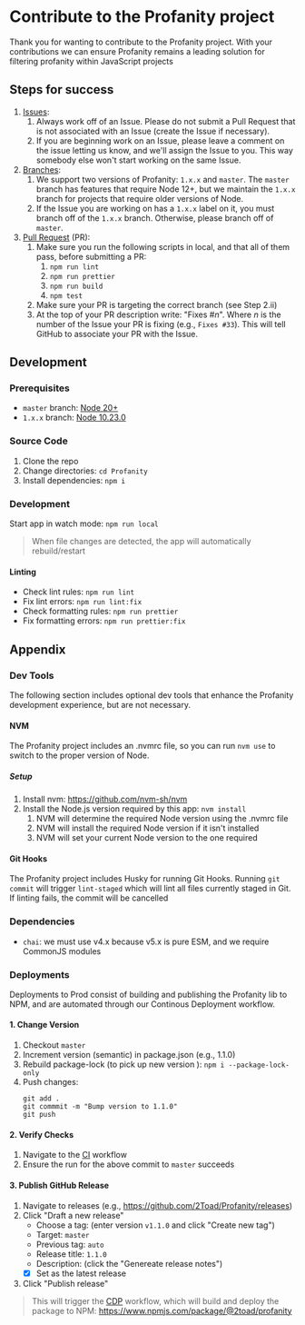# Contribute to the Profanity project

Thank you for wanting to contribute to the Profanity project. With your contributions we can ensure Profanity remains a leading solution for filtering profanity within JavaScript projects

## Steps for success

1. [Issues](https://github.com/2Toad/Profanity/issues):
   1. Always work off of an Issue. Please do not submit a Pull Request that is not associated with an Issue (create the Issue if necessary).
   2. If you are beginning work on an Issue, please leave a comment on the issue letting us know, and we'll assign the Issue to you. This way somebody else won't start working on the same Issue.
2. [Branches](https://github.com/2Toad/Profanity/branches):
   1. We support two versions of Profanity: `1.x.x` and `master`. The `master` branch has features that require Node 12+, but we maintain the `1.x.x` branch for projects that require older versions of Node.
   2. If the Issue you are working on has a `1.x.x` label on it, you must branch off of the `1.x.x` branch. Otherwise, please branch off of `master`.
3. [Pull Request](https://github.com/2Toad/Profanity/pulls) (PR):
   1. Make sure you run the following scripts in local, and that all of them pass, before submitting a PR:
      1. `npm run lint`
      2. `npm run prettier`
      3. `npm run build`
      4. `npm test`
   2. Make sure your PR is targeting the correct branch (see Step 2.ii)
   3. At the top of your PR description write: "Fixes #_n_". Where _n_ is the number of the Issue your PR is fixing (e.g., `Fixes #33`). This will tell GitHub to associate your PR with the Issue.

## Development 

### Prerequisites

- `master` branch: [Node 20+](https://nodejs.org)
- `1.x.x` branch: [Node 10.23.0](https://nodejs.org)

### Source Code

1. Clone the repo
2. Change directories: `cd Profanity`
3. Install dependencies: `npm i`

### Development

Start app in watch mode: `npm run local`

>When file changes are detected, the app will automatically rebuild/restart

#### Linting

- Check lint rules: `npm run lint`
- Fix lint errors: `npm run lint:fix`
- Check formatting rules: `npm run prettier`
- Fix formatting errors: `npm run prettier:fix`

## Appendix

### Dev Tools

The following section includes optional dev tools that enhance the Profanity development experience, but are not necessary.

#### NVM

The Profanity project includes an .nvmrc file, so you can run `nvm use` to switch to the proper version of Node.

##### Setup

1. Install nvm: https://github.com/nvm-sh/nvm
2. Install the Node.js version required by this app: `nvm install`
   1. NVM will determine the required Node version using the .nvmrc file
   2. NVM will install the required Node version if it isn't installed
   3. NVM will set your current Node version to the one required

#### Git Hooks

The Profanity project includes Husky for running Git Hooks. Running `git commit` will trigger `lint-staged` which will lint all files currently staged in Git. If linting fails, the commit will be cancelled

### Dependencies

- `chai`: we must use v4.x because v5.x is pure ESM, and we require CommonJS modules

### Deployments

Deployments to Prod consist of building and publishing the Profanity lib to NPM, and are automated through our Continous Deployment workflow.

#### 1. Change Version
1. Checkout `master`
2. Increment version (semantic) in package.json (e.g., 1.1.0)
3. Rebuild package-lock (to pick up new version ): `npm i --package-lock-only`
4. Push changes:
   ```
   git add .
   git commmit -m "Bump version to 1.1.0"
   git push
   ```

#### 2. Verify Checks
1. Navigate to the [CI](https://github.com/2Toad/Profanity/actions/workflows/ci.yml) workflow
2. Ensure the run for the above commit to `master` succeeds

#### 3. Publish GitHub Release
1. Navigate to releases (e.g., https://github.com/2Toad/Profanity/releases)
2. Click "Draft a new release"
   - Choose a tag: (enter version `v1.1.0` and click "Create new tag")
   - Target: `master`
   - Previous tag: `auto`
   - Release title: `1.1.0`
   - Description: (click the "Genereate release notes")
   - [x] Set as the latest release
3. Click "Publish release"

> This will trigger the [CDP](https://github.com/2Toad/Profanity/actions/workflows/cdp.yml) workflow, which will build and deploy the package to NPM: https://www.npmjs.com/package/@2toad/profanity
